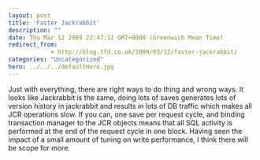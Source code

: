 ```yaml
---
layout: post
title: 'Faster Jackrabbit'
description: ""
date: Thu Mar 12 2009 22:47:11 GMT+0000 (Greenwich Mean Time)
redirect_from: 
            - http://blog.tfd.co.uk/2009/03/12/faster-jackrabbit/
categories: "Uncategorized"
hero: ../../../defaultHero.jpg
---
```

Just with everything, there are right ways to do thing and wrong ways. It looks like Jackrabbit is the same, doing lots of saves generates lots of version history in jackrabbit and results in lots of DB traffic which makes all JCR operations slow. If you can, one save per request cycle, and binding transaction manager to the JCR objects means that all SQL activity is performed at the end of the request cycle in one block. Having seen the impact of a small amount of tuning on write performance, I think there will be scope for more.
